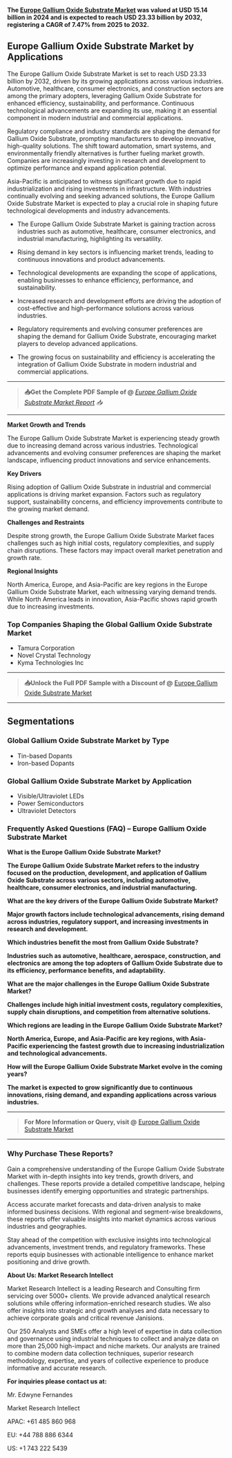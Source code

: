 <p><strong>The <a href="https://www.marketresearchintellect.com/download-sample/?rid=937473&amp;utm_source=Pulse-April-Europe&amp;utm_medium=852">Europe Gallium Oxide Substrate Market</a> was valued at USD 15.14 billion in 2024 and is expected to reach USD 23.33 billion by 2032, registering a CAGR of 7.47% from 2025 to 2032.</strong></p><h2>Europe Gallium Oxide Substrate Market by Applications&nbsp;</h2><p><p>The Europe Gallium Oxide Substrate Market is set to reach USD 23.33 billion by 2032, driven by its growing applications across various industries. Automotive, healthcare, consumer electronics, and construction sectors are among the primary adopters, leveraging Gallium Oxide Substrate for enhanced efficiency, sustainability, and performance. Continuous technological advancements are expanding its use, making it an essential component in modern industrial and commercial applications.</p><p>Regulatory compliance and industry standards are shaping the demand for Gallium Oxide Substrate, prompting manufacturers to develop innovative, high-quality solutions. The shift toward automation, smart systems, and environmentally friendly alternatives is further fueling market growth. Companies are increasingly investing in research and development to optimize performance and expand application potential.</p><p>Asia-Pacific is anticipated to witness significant growth due to rapid industrialization and rising investments in infrastructure. With industries continually evolving and seeking advanced solutions, the Europe Gallium Oxide Substrate Market is expected to play a crucial role in shaping future technological developments and industry advancements.</p></p><ul><li><p>The Europe Gallium Oxide Substrate Market is gaining traction across industries such as automotive, healthcare, consumer electronics, and industrial manufacturing, highlighting its versatility.</p></li><li><p>Rising demand in key sectors is influencing market trends, leading to continuous innovations and product advancements.</p></li><li><p>Technological developments are expanding the scope of applications, enabling businesses to enhance efficiency, performance, and sustainability.</p></li><li><p>Increased research and development efforts are driving the adoption of cost-effective and high-performance solutions across various industries.</p></li><li><p>Regulatory requirements and evolving consumer preferences are shaping the demand for Gallium Oxide Substrate, encouraging market players to develop advanced applications.</p></li><li><p>The growing focus on sustainability and efficiency is accelerating the integration of Gallium Oxide Substrate in modern industrial and commercial applications.</p></li></ul><hr /><blockquote><p><strong><span class="font-[700]">📥Get the Complete PDF Sample of @ </span></strong><em><span class="font-[700]"><a href="https://www.marketresearchintellect.com/download-sample/?rid=937473&amp;utm_source=Pulse-April-Europe&amp;utm_medium=852" target="_blank" data-tracking-control-name="article-ssr-frontend-pulse_little-text-block" data-tracking-will-navigate="" data-test-link="">Europe Gallium Oxide Substrate Market Report</a>&nbsp;📥</span></em></p></blockquote><hr /><p class="" data-start="77" data-end="360"><strong data-start="77" data-end="105">Market Growth and Trends</strong></p><p class="" data-start="77" data-end="360">The Europe Gallium Oxide Substrate Market is experiencing steady growth due to increasing demand across various industries. Technological advancements and evolving consumer preferences are shaping the market landscape, influencing product innovations and service enhancements.</p><p class="" data-start="362" data-end="606"><strong data-start="362" data-end="377">Key Drivers</strong></p><p class="" data-start="362" data-end="606">Rising adoption of Gallium Oxide Substrate in industrial and commercial applications is driving market expansion. Factors such as regulatory support, sustainability concerns, and efficiency improvements contribute to the growing market demand.</p><p class="" data-start="608" data-end="849"><strong data-start="608" data-end="637">Challenges and Restraints</strong></p><p class="" data-start="608" data-end="849">Despite strong growth, the Europe Gallium Oxide Substrate Market faces challenges such as high initial costs, regulatory complexities, and supply chain disruptions. These factors may impact overall market penetration and growth rate.</p><p class="" data-start="851" data-end="1095"><strong data-start="851" data-end="872">Regional Insights</strong></p><p class="" data-start="851" data-end="1095">North America, Europe, and Asia-Pacific are key regions in the Europe Gallium Oxide Substrate Market, each witnessing varying demand trends. While North America leads in innovation, Asia-Pacific shows rapid growth due to increasing investments.</p><p><h3>Top Companies Shaping the Global Gallium Oxide Substrate Market </h3><ul><li>Tamura Corporation</li><li>Novel Crystal Technology</li><li>Kyma Technologies Inc</li></ul></p><hr /><blockquote><p><strong>📥Unlock the Full PDF Sample with a Discount of @</strong> <a href="https://www.marketresearchintellect.com/ask-for-discount/?rid=937473&amp;utm_source=Pulse-April-Europe&amp;utm_medium=852">Europe Gallium Oxide Substrate Market</a></p></blockquote><hr /><p><h2>Segmentations</h2><h3>Global Gallium Oxide Substrate Market by Type</h3><ul><li>Tin-based Dopants</li><li>Iron-based Dopants</li></ul><h3>Global Gallium Oxide Substrate Market by Application</h3><ul><li>Visible/Ultraviolet LEDs</li><li>Power Semiconductors</li><li>Ultraviolet Detectors</li></ul></p><h3><strong>Frequently Asked Questions (FAQ) &ndash; Europe Gallium Oxide Substrate Market</strong></h3><p><strong>What is the Europe Gallium Oxide Substrate Market?</strong></p><p><strong>The Europe Gallium Oxide Substrate Market refers to the industry focused on the production, development, and application of Gallium Oxide Substrate across various sectors, including automotive, healthcare, consumer electronics, and industrial manufacturing.</strong></p><p><strong>What are the key drivers of the Europe Gallium Oxide Substrate Market?</strong></p><p><strong>Major growth factors include technological advancements, rising demand across industries, regulatory support, and increasing investments in research and development.</strong></p><p><strong>Which industries benefit the most from Gallium Oxide Substrate?</strong></p><p><strong>Industries such as automotive, healthcare, aerospace, construction, and electronics are among the top adopters of Gallium Oxide Substrate due to its efficiency, performance benefits, and adaptability.</strong></p><p><strong>What are the major challenges in the Europe Gallium Oxide Substrate Market?</strong></p><p><strong>Challenges include high initial investment costs, regulatory complexities, supply chain disruptions, and competition from alternative solutions.</strong></p><p><strong>Which regions are leading in the Europe Gallium Oxide Substrate Market?</strong></p><p><strong>North America, Europe, and Asia-Pacific are key regions, with Asia-Pacific experiencing the fastest growth due to increasing industrialization and technological advancements.</strong></p><p><strong>How will the Europe Gallium Oxide Substrate Market evolve in the coming years?</strong></p><p><strong>The market is expected to grow significantly due to continuous innovations, rising demand, and expanding applications across various industries.</strong></p><hr /><blockquote><p><span class="font-[700]"><strong>For More Information or Query, visit&nbsp;@</strong>&nbsp;</span><span class="font-[700]"><a href="https://www.marketresearchintellect.com/product/global-gallium-oxide-substrate-market/?utm_source=Linkedin&utm_medium=852" target="_blank" data-tracking-control-name="article-ssr-frontend-pulse_little-text-block" data-tracking-will-navigate="" data-test-link="">Europe Gallium Oxide Substrate Market</a></span></p></blockquote><hr /><h3><strong data-start="0" data-end="31">Why Purchase These Reports?</strong></h3><p class="" data-start="35" data-end="297">Gain a comprehensive understanding of the Europe Gallium Oxide Substrate Market with in-depth insights into key trends, growth drivers, and challenges. These reports provide a detailed competitive landscape, helping businesses identify emerging opportunities and strategic partnerships.</p><p class="" data-start="299" data-end="540">Access accurate market forecasts and data-driven analysis to make informed business decisions. With regional and segment-wise breakdowns, these reports offer valuable insights into market dynamics across various industries and geographies.</p><p class="" data-start="542" data-end="784">Stay ahead of the competition with exclusive insights into technological advancements, investment trends, and regulatory frameworks. These reports equip businesses with actionable intelligence to enhance market positioning and drive growth.</p><p><strong><span class="font-[700]">About Us: Market Research Intellect</span></strong></p><p><span class="">Market Research Intellect is a leading Research and Consulting firm servicing over 5000+ clients. We provide advanced analytical research solutions while offering information-enriched research studies.&nbsp;</span>We also offer insights into strategic and growth analyses and data necessary to achieve corporate goals and critical revenue Janisions.</p><p><span class="">Our 250 Analysts and SMEs offer a high level of expertise in data collection and governance using industrial techniques to collect and analyze data on more than 25,000 high-impact and niche markets. Our analysts are trained to combine modern data collection techniques, superior research methodology, expertise, and years of collective experience to produce informative and accurate research.</span></p><p><strong>For inquiries please contact us at:</strong></p><p>Mr. Edwyne Fernandes</p><p>Market Research Intellect</p><p>APAC: +61 485 860 968</p><p>EU: +44 788 886 6344</p><p>US: +1 743 222 5439</p>